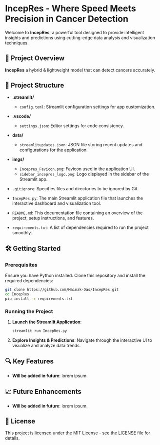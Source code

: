# IncepRes - Where Speed Meets Precision in Cancer Detection

Welcome to **IncepRes**, a powerful tool designed to provide intelligent insights and predictions using cutting-edge data analysis and visualization techniques.

## 🚀 Project Overview

**IncepRes** a hybrid & lightweight model that can detect cancers accurately.

## 📂 Project Structure

- **.streamlit/**  
  - `config.toml`: Streamlit configuration settings for app customization.

- **.vscode/**  
  - `settings.json`: Editor settings for code consistency.

- **data/**  
  - `streamlitupdates.json`: JSON file storing recent updates and configurations for the application.

- **imgs/**  
  - `Incepres_Favicon.png`: Favicon used in the application UI.
  - `sidebar_incepres_logo.png`: Logo displayed in the sidebar of the Streamlit app.

- `.gitignore`: Specifies files and directories to be ignored by Git.

- `IncepRes.py`: The main Streamlit application file that launches the interactive dashboard and visualization tool.

- `README.md`: This documentation file containing an overview of the project, setup instructions, and features.

- `requirements.txt`: A list of dependencies required to run the project smoothly.

## 🛠️ Getting Started

### Prerequisites

Ensure you have Python installed. Clone this repository and install the required dependencies:

```bash
git clone https://github.com/Mainak-Das/IncepRes.git
cd IncepRes
pip install -r requirements.txt
```

### Running the Project

1. **Launch the Streamlit Application**:
   ```bash
   streamlit run IncepRes.py
   ```

2. **Explore Insights & Predictions**: Navigate through the interactive UI to visualize and analyze data trends.

## 🔍 Key Features

- **Will be added in future**: lorem ipsum.

## 📈 Future Enhancements

- **Will be added in future**: lorem ipsum.


## 📝 License

This project is licensed under the MIT License - see the [LICENSE](LICENSE) file for details.